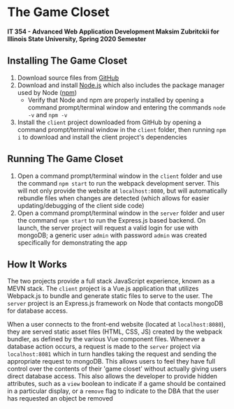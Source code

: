 # The Game Closet

__IT 354 - Advanced Web Application Development 
Maksim Zubritckii for Illinois State University, Spring 2020 Semester__

## Installing The Game Closet

1.  Download source files from [GitHub](https://github.com/TsarGun/TheGameCloset)
2.  Download and install [Node.js](https://nodejs.org/en/download/) which also includes the package manager used by Node ([npm](https://www.npmjs.com/))
    -   Verify that Node and npm are properly installed by opening a command prompt/terminal window and entering the commands `node -v` and `npm -v`
3.  Install the `client` project downloaded from GitHub by opening a command prompt/terminal window in the `client` folder, then running `npm i` to download and install the client project's dependencies

## Running The Game Closet

1.  Open a command prompt/terminal window in the `client` folder and use the command `npm start` to run the webpack development server. This will not only provide the website at `localhost:8080`, but will automatically rebundle files when changes are detected (which allows for easier updating/debugging of the client side code)
2.  Open a command prompt/terminal window in the `server` folder and user the command `npm start` to run the Express.js based backend. On launch, the server project will request a valid login for use with mongoDB; a generic user `admin` with password `admin` was created specifically for demonstrating the app

## How It Works

The two projects provide a full stack JavaScript experience, known as a MEVN stack. The `client` project is a Vue.js application that utilizes Webpack.js to bundle and generate static files to serve to the user. The `server` project is an Express.js framework on Node that contacts mongoDB for database access.

When a user connects to the front-end website (located at `localhost:8080`), they are served static asset files (HTML, CSS, JS) created by the webpack bundler, as defined by the various Vue component files. Whenever a database action occurs, a request is made to the `server` project via `localhost:8081` which in turn handles taking the request and sending the appropriate request to mongoDB. This allows users to feel they have full control over the contents of their 'game closet' without actually giving users direct database access. This also allows the developer to provide hidden attributes, such as a `view` boolean to indicate if a game should be contained in a particular display, or a `remove` flag to indicate to the DBA that the user has requested an object be removed
